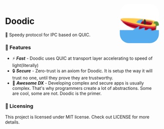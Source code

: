 <img src="./media/speedboat.svg" width="128" style="float: right; border-radius: 30px" />
<div>
  <h1>Doodic</h1>
  <p>🚤 Speedy protocol for IPC based on QUIC.</p>
</div>

### 🌟 Features
* ⚡ ***Fast*** - Doodic uses QUIC at transport layer accelerating to speed of light(literally)
* 🔒 ***Secure*** - Zero-trust is an axiom for Doodic. It is setup the way it will trust no one, until they prove they are trustworthy.
* 🤩 ***Awesome DX*** - Developing complex and secure apps is usually complex. That's why programmers create a lot of abstractions. Some are cool, some are not. Doodic is the primer. 

### 🔑 Licensing
This project is licensed under MIT license. Check out LICENSE for more details.